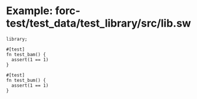# Example: forc-test/test_data/test_library/src/lib.sw

```sway
library;

#[test]
fn test_bam() {
  assert(1 == 1)
}

#[test]
fn test_bum() {
  assert(1 == 1)
}

```

